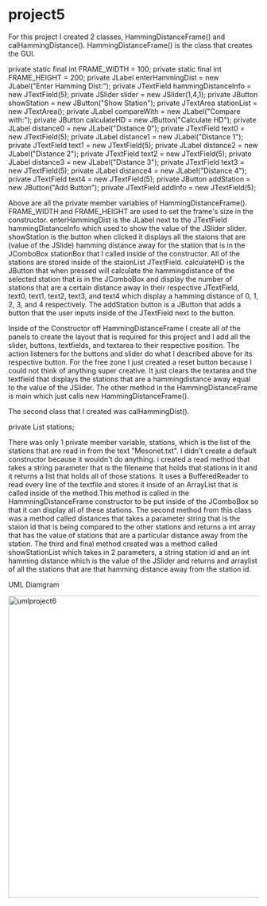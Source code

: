 # project5

For this project I created 2 classes, HammingDistanceFrame() and calHammingDistance(). HammingDistanceFrame() is the class that creates 
the GUI.

  private static final int FRAME_WIDTH = 100;
	private static final int FRAME_HEIGHT = 200;
	private JLabel enterHammingDist = new JLabel("Enter Hamming Dist:");
	private JTextField hammingDistanceInfo = new JTextField(5);
	private JSlider slider = new JSlider(1,4,1);
	private JButton showStation = new JButton("Show Station");
	private JTextArea stationList = new JTextArea();
	private JLabel compareWith = new JLabel("Compare with:");
	private JButton calculateHD = new JButton("Calculate HD");
	private JLabel distance0 = new JLabel("Distance 0");
	private JTextField text0 = new JTextField(5);
	private JLabel distance1 = new JLabel("Distance 1");
	private JTextField text1 = new JTextField(5);
	private JLabel distance2 = new JLabel("Distance 2");
	private JTextField text2 = new JTextField(5);
	private JLabel distance3 = new JLabel("Distance 3");
	private JTextField text3 = new JTextField(5);
	private JLabel distance4 = new JLabel("Distance 4");
	private JTextField text4 = new JTextField(5);
	private JButton addStation = new JButton("Add Button");
	private JTextField addInfo = new JTextField(5);
  
Above are all the private member variables of HammingDistanceFrame(). FRAME_WIDTH and FRAME_HEIGHT are used to set the frame's size in the
constructor. enterHammingDist is the JLabel next to the JTextField hammingDistanceInfo which used to show the value of the JSlider slider.
showStation is the button when clicked it displays all the staions that are (value of the JSlide) hamming distance away for the station
that is in the JComboBox stationBox that I called inside of the constructor. All of the stations are stored inside of the staionList 
JTextField. calculateHD is the JButton that when pressed will calculate the hammingdistance of the selected station that is in the 
JComboBox and display the number of stations that are a certain distance away in their respective JTextField, text0, text1, text2, text3,
and text4 which display a hamming distance of 0, 1, 2, 3, and 4 respectively. The addStation button is a JButton that adds a button that
the user inputs inside of the JTextField next to the button.

Inside of the Constructor off HammingDistanceFrame I create all of the panels to create the layout that is required for this project and 
I add all the slider, buttons, textfields, and textarea to their respective position. The action listeners for the buttons and slider
do what I described above for its respective button. For the free zone I just created a reset button because I could not think of 
anything super creative. It just clears the textarea and the textfield that displays the stations that are a hammingdistance away equal
to the value of the JSlider. The other method in the HammingDistanceFrame is main which just calls new HammingDistanceFrame().

The second class that I created was calHammingDist(). 

private List<String> stations;

There was only 1 private member variable, stations, which is the list of the stations that are read in from the text "Mesonet.txt".
I didn't create a default constructor because it wouldn't do anything. i created a read method that takes a string parameter
that is the filename that holds that stations in it and it returns a list that holds all of those stations. It uses a BufferedReader
to read every line of the textfile and stores it inside of an ArrayList that is called inside of the method.This method is called in
the HammningDistanceFrame constructor to be put inside of the JComboBox so that it can display all of these stations. The second
method from this class was a method called distances that takes a parameter string that is the staion id that is being compared to the
other stations and returns a int array that has the value of stations that are a particular distance away from the station. The third
and final method created was a method called showStationList which takes in 2 parameters, a string station id and an int hamming 
distance which is the value of the JSlider and returns and arraylist of all the stations that are that hamming distance away from the
station id.

UML Diamgram

<img width="607" alt="umlproject6" src="https://user-images.githubusercontent.com/47369071/57085295-86595480-6cc1-11e9-8553-34a95a3005b5.PNG">










